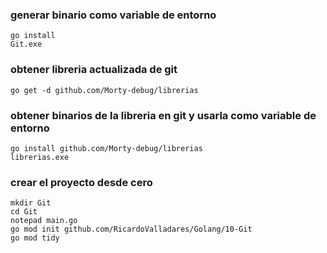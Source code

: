 
### generar binario como variable de entorno
```batch
go install 
Git.exe
```


### obtener libreria actualizada de git
```batch
go get -d github.com/Morty-debug/librerias
```


### obtener binarios de la libreria en git y usarla como variable de entorno
```batch
go install github.com/Morty-debug/librerias
librerias.exe
```


### crear el proyecto desde cero
```batch
mkdir Git 
cd Git 
notepad main.go
go mod init github.com/RicardoValladares/Golang/10-Git
go mod tidy
```
